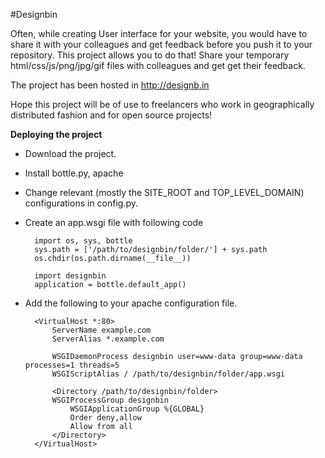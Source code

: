 #Designbin

Often, while creating User interface for your website, you would have to share
it with your colleagues and get feedback before you push it to your repository.
This project allows you to do that! Share your temporary html/css/js/png/jpg/gif
files with colleagues and get get their feedback.

The project has been hosted in http://designb.in

Hope this project will be of use to freelancers who work in geographically distributed
fashion and for open source projects!

**Deploying the project**

* Download the project.
* Install bottle.py, apache
* Change relevant (mostly the SITE_ROOT and TOP_LEVEL_DOMAIN) configurations in config.py.
* Create an app.wsgi file with following code
    
        import os, sys, bottle
        sys.path = ['/path/to/designbin/folder/'] + sys.path
        os.chdir(os.path.dirname(__file__))

        import designbin
        application = bottle.default_app()
    
* Add the following to your apache configuration file.

        <VirtualHost *:80>
            ServerName example.com
            ServerAlias *.example.com

            WSGIDaemonProcess designbin user=www-data group=www-data processes=1 threads=5
            WSGIScriptAlias / /path/to/designbin/folder/app.wsgi

            <Directory /path/to/designbin/folder>
            WSGIProcessGroup designbin
                WSGIApplicationGroup %{GLOBAL}
                Order deny,allow
                Allow from all
            </Directory>
        </VirtualHost>
